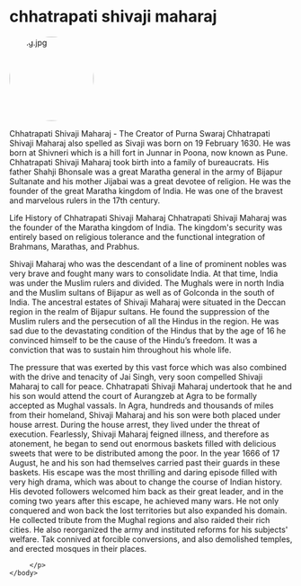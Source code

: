 <!DOCTYPE html>
<html
<head>
    <title>Tribute Page</title>
    <style>
img{width:150px;height:150px;border-radius:50%;}
    </style>
</head>
<body>
    <h1>chhatrapati shivaji maharaj</h1>
    <img src="img.jpg" alt="img.jpg">
    <p>Chhatrapati Shivaji Maharaj - The Creator of Purna Swaraj
Chhatrapati Shivaji Maharaj also spelled as Sivaji was born on 19 February 1630. He was born at Shivneri which is a hill fort in Junnar in Poona, now known as Pune.
 Chhatrapati Shivaji Maharaj took birth into a family of bureaucrats. His father Shahji Bhonsale was a great Maratha general in the army of Bijapur Sultanate and his mother
 Jijabai was a great devotee of religion. He was the founder of the great Maratha kingdom of India. He was one of the bravest and marvelous rulers in the 17th century.

 </p>
         <p>
           Life History of Chhatrapati Shivaji Maharaj
Chhatrapati Shivaji Maharaj was the founder of the Maratha kingdom of India. The kingdom's security was entirely based on religious tolerance and 
the functional integration of Brahmans, Marathas, and Prabhus.

 
Shivaji Maharaj who was the descendant of a line of prominent nobles was very brave and fought many wars to consolidate India.
 At that time, India was under the Muslim rulers and divided. The Mughals were in north India and the Muslim sultans of Bijapur as well as of Golconda in the south of India. 
The ancestral estates of Shivaji Maharaj were situated in the Deccan region in the realm of Bijapur sultans. He found the suppression of the Muslim rulers and the 
persecution of all the Hindus in the region. He was sad due to the devastating condition of the Hindus that by the age of 16 he convinced himself to be the cause of the 
Hindu’s freedom. It was a conviction that was to sustain him throughout his whole life.

The pressure that was exerted by this vast force which was also combined with the drive and tenacity of Jai Singh, very soon compelled Shivaji Maharaj to call for peace.
 Chhatrapati Shivaji Maharaj undertook that he and his son would attend the court of Aurangzeb at Agra to be formally accepted as Mughal vassals. In Agra, hundreds and 
thousands of miles from their homeland, Shivaji Maharaj and his son were both placed under house arrest. During the house arrest, they lived under the threat of execution.
Fearlessly, Shivaji Maharaj feigned illness, and therefore as atonement, he began to send out enormous baskets filled with delicious sweets that were to be distributed among 
the poor. In the year 1666 of 17 August, he and his son had themselves carried past their guards in these baskets. His escape was the most thrilling and daring episode filled
 with very high drama, which was about to change the course of Indian history. 
His devoted followers welcomed him back as their great leader, and in the coming two years after this escape, he achieved many wars. He not only conquered and won back the 
lost territories but also expanded his domain. He collected tribute from the Mughal regions and also raided their rich cities. He also reorganized the army and instituted reforms 
for his subjects' welfare. 
Tak connived at forcible conversions, and also demolished temples, and erected mosques in their places.

 
         </p>
    </body>
</html>
